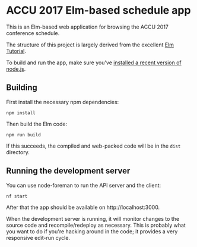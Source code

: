 # ACCU 2017 Elm-based schedule app

This is an Elm-based web application for browsing the ACCU 2017 conference
schedule.

The structure of this project is largely derived from the
excellent [Elm Tutorial](https://www.elm-tutorial.org/).

To build and run the app, make sure
you've
[installed a recent version of node.js](https://docs.npmjs.com/getting-started/installing-node).

## Building

First install the necessary npm dependencies:
```
npm install
```

Then build the Elm code:
```
npm run build
```

If this succeeds, the compiled and web-packed code will be in the `dist`
directory.

## Running the development server

You can use node-foreman to run the API server and the client:
```
nf start
```

After that the app should be available on http://localhost:3000.

When the development server is running, it will monitor changes to the source
code and recompile/redeploy as necessary. This is probably what you want to do
if you're hacking around in the code; it provides a very responsive edit-run
cycle.
